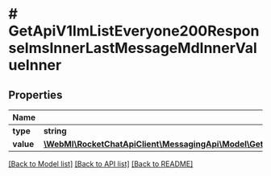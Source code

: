# # GetApiV1ImListEveryone200ResponseImsInnerLastMessageMdInnerValueInner

## Properties

Name | Type | Description | Notes
------------ | ------------- | ------------- | -------------
**type** | **string** |  | [optional]
**value** | [**\WebMI\RocketChatApiClient\MessagingApi\Model\GetApiV1ImListEveryone200ResponseImsInnerLastMessageMdInnerValueInnerValueInner[]**](GetApiV1ImListEveryone200ResponseImsInnerLastMessageMdInnerValueInnerValueInner.md) |  | [optional]

[[Back to Model list]](../../README.md#models) [[Back to API list]](../../README.md#endpoints) [[Back to README]](../../README.md)
